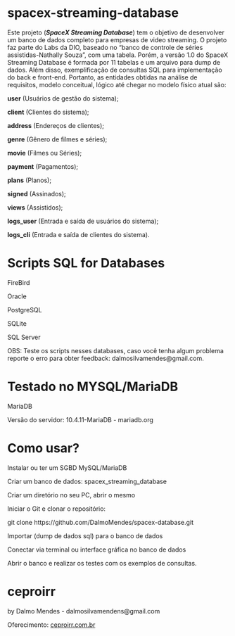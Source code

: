 # spacex-streaming-database
<p>Este projeto (<strong><em>SpaceX Streaming Database</em></strong>) tem o objetivo de desenvolver um banco de dados completo para empresas de video streaming. O projeto faz parte do Labs da DIO, baseado no “banco de controle de séries assistidas-Nathally Souza”, com uma tabela. Porém, a versão 1.0 do SpaceX Streaming Database é formada por 11 tabelas e um arquivo para dump de dados. Além disso, exemplificação de consultas SQL para implementação do back e front-end.
Portanto, as entidades obtidas na análise de requisitos, modelo conceitual, lógico até chegar no modelo físico atual são:</p> 

<p><strong>user</strong> (Usuários de gestão do sistema);</p>
<p><strong>client</strong> (Clientes do sistema);</p>
<p><strong>address</strong> (Endereços de clientes);</p>
<p><strong>genre</strong> (Gênero de filmes e séries);</p>
<p><strong>movie</strong> (Filmes ou Séries);</p>
<p><strong>payment</strong> (Pagamentos);</p>
<p><strong>plans</strong> (Planos);</p>
<p><strong>signed</strong> (Assinados);</p>
<p><strong>views</strong> (Assistidos);</p>
<p><strong>logs_user</strong> (Entrada e saída de usuários do sistema);</p>
<p><strong>logs_cli</strong> (Entrada e saída de clientes do sistema).</p>

# Scripts SQL for Databases
<p>FireBird</p>
<p>Oracle</p>
<p>PostgreSQL</p>
<p>SQLite</p>
<p>SQL Server</p>

<p>OBS: Teste os scripts nesses databases, caso você tenha algum problema reporte o erro para obter feedback: dalmosilvamendes@gmail.com.</p>

# Testado no MYSQL/MariaDB
<p>MariaDB</p>
<p>Versão do servidor: 10.4.11-MariaDB - mariadb.org</p>

# Como usar?
<p>Instalar ou ter um SGBD MySQL/MariaDB</p>
<p>Criar um banco de dados: spacex_streaming_database</p>
<p>Criar um diretório no seu PC, abrir o mesmo</p>
<p>Iniciar o Git e clonar o repositório:</p>
<p>git clone https://github.com/DalmoMendes/spacex-database.git</p>
<p>Importar (dump de dados sql) para o banco de dados</p>
<p>Conectar via terminal ou interface gráfica no banco de dados</p>
<p>Abrir o banco e realizar os testes com os exemplos de consultas.</p>

# ceproirr
<p>by Dalmo Mendes - dalmosilvamendens@gmail.com</p>
<p>Oferecimento: <a href="https://ceproirr.com.br">ceproirr.com.br</a></p>
